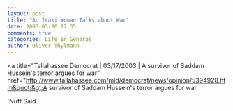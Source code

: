 ```yaml
---
layout: post
title: "An Iraki Woman Talks about War"
date: 2003-03-26 17:35
comments: true
categories: Life in General
author: Oliver Thylmann
---
```



&lt;a title=&quot;Tallahassee Democrat | 03/17/2003 | A survivor of Saddam Hussein's terror argues for war&quot; href=&quot;http://www.tallahassee.com/mld/democrat/news/opinion/5394928.htm&quot;&gt;A survivor of Saddam Hussein's terror argues for war

'Nuff Said.


